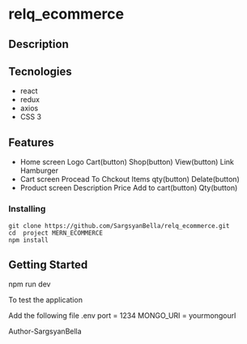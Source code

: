 # relq_ecommerce

## Description


## Tecnologies


* react
* redux
* axios
* CSS 3
## Features
* Home screen
    Logo
    Cart(button)
    Shop(button)
    View(button)
    Link
    Hamburger
* Cart screen
    Procead To Chckout
    Items qty(button)
    Delate(button)
* Product screen
    Description
    Price
    Add to cart(button)
    Qty(button)


 

### Installing
```
git clone https://github.com/SargsyanBella/relq_ecommerce.git
cd  project MERN_ECOMMERCE
npm install
```

## Getting Started
npm run dev

To test the application

Add the following file
    .env
    port = 1234
    MONGO_URI = yourmongourl
    
  Author-SargsyanBella
    
    
    
    
